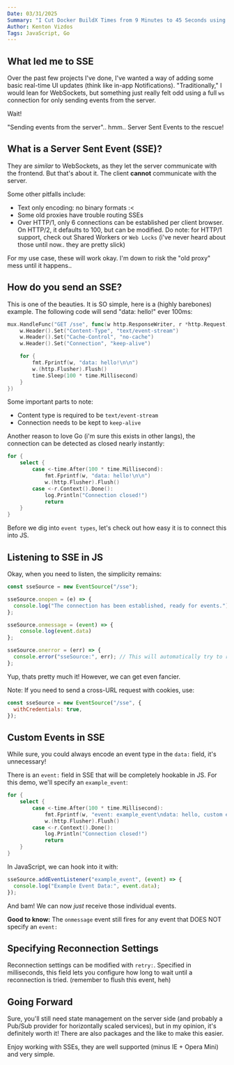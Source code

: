 ```yaml
---
Date: 03/31/2025
Summary: "I Cut Docker BuildX Times from 9 Minutes to 45 Seconds using better Layer Caching and Multi-Stage builds."
Author: Kenton Vizdos
Tags: JavaScript, Go
---
```


## What led me to SSE

Over the past few projects I've done, I've wanted a way of adding some basic real-time UI updates (think like in-app Notifications). "Traditionally," I would lean for WebSockets, but something just really felt odd using a full `ws` connection for only sending events from the server.

Wait!

"Sending events from the server".. hmm.. Server Sent Events to the rescue!

## What is a Server Sent Event (SSE)?

They are *similar* to WebSockets, as they let the server communicate with the frontend. But that's about it. The client **cannot** communicate with the server.

Some other pitfalls include:

- Text only encoding: no binary formats :<
- Some old proxies have trouble routing SSEs
- Over HTTP/1, only 6 connections can be established per client browser. On HTTP/2, it defaults to 100, but can be modified. Do note: for HTTP/1 support, check out Shared Workers or `Web Locks` (i've never heard about those until now.. they are pretty slick)

For my use case, these will work okay. I'm down to risk the "old proxy" mess until it happens..

## How do you send an SSE?

This is one of the beauties. It is SO simple, here is a (highly barebones) example. The following code will send "data: hello!" ever 100ms:

```go
mux.HandleFunc("GET /sse", func(w http.ResponseWriter, r *http.Request) {
	w.Header().Set("Content-Type", "text/event-stream")
	w.Header().Set("Cache-Control", "no-cache")
	w.Header().Set("Connection", "keep-alive")

	for {
		fmt.Fprintf(w, "data: hello!\n\n")
		w.(http.Flusher).Flush()
		time.Sleep(100 * time.Millisecond)
	}
})
```

Some important parts to note:

- Content type is required to be `text/event-stream`
- Connection needs to be kept to `keep-alive`

Another reason to love Go (i'm sure this exists in other langs), the connection can be detected as closed nearly instantly:

```go
for {
	select {
		case <-time.After(100 * time.Millisecond):
			fmt.Fprintf(w, "data: hello!\n\n")
			w.(http.Flusher).Flush()
		case <-r.Context().Done():
			log.Println("Connection closed!")
			return
	}
}
```

Before we dig into `event types`, let's check out how easy it is to connect this into JS.

## Listening to SSE in JS

Okay, when you need to listen, the simplicity remains:

```js
const sseSource = new EventSource("/sse");

sseSource.onopen = (e) => {
  console.log("The connection has been established, ready for events.");
};

sseSource.onmessage = (event) => {
	console.log(event.data)
};

sseSource.onerror = (err) => {
  console.error("sseSource:", err); // This will automatically try to reconnect, amazing!
};
```

Yup, thats pretty much it! However, we can get even fancier.

Note: If you need to send a cross-URL request with cookies, use:

```js
const sseSource = new EventSource("/sse", {
  withCredentials: true,
});
```

## Custom Events in SSE

While sure, you could always encode an event type in the `data:` field, it's unnecessary!

There is an `event:` field in SSE that will be completely hookable in JS. For this demo, we'll specify an `example_event`:

```go
for {
	select {
		case <-time.After(100 * time.Millisecond):
			fmt.Fprintf(w, "event: example_event\ndata: hello, custom event!\n\n") // the \n\n is incredibly important, that is the delimiter for events!
			w.(http.Flusher).Flush()
		case <-r.Context().Done():
			log.Println("Connection closed!")
			return
	}
}
```

In JavaScript, we can hook into it with:

```js
sseSource.addEventListener("example_event", (event) => {
  console.log("Example Event Data:", event.data);
});
```

And bam! We can now *just* receive those individual events.

**Good to know:** The `onmessage` event still fires for any event that DOES NOT specify an `event:`

## Specifying Reconnection Settings

Reconnection settings can be modified with `retry:`. Specified in milliseconds, this field lets you configure how long to wait until a reconnection is tried. (remember to flush this event, heh)

## Going Forward

Sure, you'll still need state management on the server side (and probably a Pub/Sub provider for horizontally scaled services), but in my opinion, it's definitely worth it! There are also packages and the like to make this easier.

Enjoy working with SSEs, they are well supported (minus IE + Opera Mini) and very simple.
